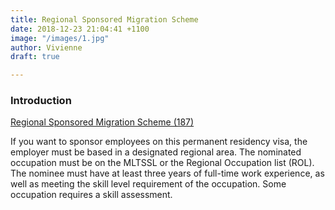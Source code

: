 ```yaml
---
title: Regional Sponsored Migration Scheme
date: 2018-12-23 21:04:41 +1100
image: "/images/1.jpg"
author: Vivienne
draft: true

---
```

### Introduction

[Regional Sponsored Migration Scheme (187)](http://truebluemigration.com/visa-types/employer-sponsored-visas/rsms-187-visa-/)

If you want to sponsor employees on this permanent residency visa, the employer must be based in a designated regional area. The nominated occupation must be on the MLTSSL or the Regional Occupation list (ROL). The nominee must have at least three years of full-time work experience, as well as meeting the skill level requirement of the occupation. Some occupation requires a skill assessment.

